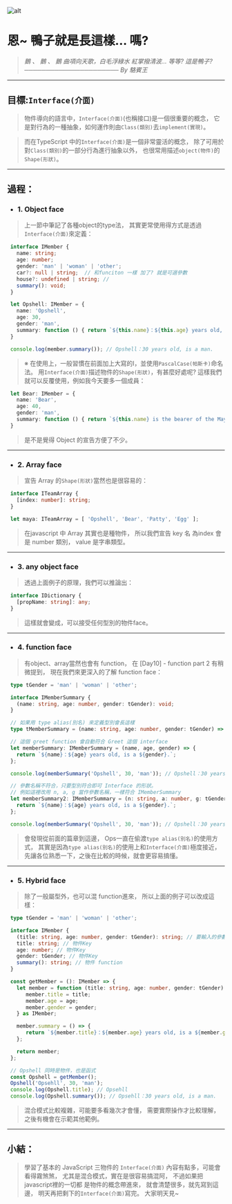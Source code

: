 ![alt](https://)

# 恩~ 鴨子就是長這樣... 嗎?
> *鵝 、 鵝 、 鵝*
> *曲項向天歌，白毛浮綠水*
> *紅掌撥清波...*
> *等等?  這是鴨子?*
> *────────────────────── By 駱賓王*

---
## 目標:`Interface(介面)`
   > 物件導向的語言中，`Interface(介面)`(也稱接口)是一個很重要的概念，
   > 它是對行為的一種抽象，如何運作則由`Class(類別)`去`implement(實現)`。

   > 而在TypeScript 中的`Interface(介面)`是一個非常靈活的概念，
   > 除了可用於對`Class(類別)`的一部分行為進行抽象以外，
   > 也很常用描述`object(物件)`的`Shape(形狀)`。
---

## 過程：
   - ### 1. Object face
   > 上一節中筆記了各種object的type法，
   > 其實更常使用得方式是透過`Interface(介面)`來定義：
   ```typescript
    interface IMember {
      name: string;
      age: number;
      gender: 'man' | 'woman' | 'other';
      car?: null | string;  // 和funciton 一樣 加了? 就是可選參數
      house?: undefined | string; //
      summary(): void;
    }

    let Opshell: IMember = {
      name: 'Opshell',
      age: 30,
      gender: 'man',
      summary: function () { return `${this.name}：${this.age} years old, is a ${this.gender}.`; }
    }

    console.log(member.summary()); // Opshell：30 years old, is a man.
   ```
   > ※ 在使用上，一般習慣在前面加上大寫的I，並使用`PascalCase(帕斯卡)`命名法。
   >    用`Interface(介面)`描述物件的`Shape(形狀)`，有甚麼好處呢?
   >    這樣我們就可以反覆使用，例如我今天要多一個成員：
   ```typescript
    let Bear: IMember = {
      name: 'Bear',
      age: 40,
      gender: 'man',
      summary: function () { return `${this.name} is the bearer of the Maya Zoo, he is ${this.age} years old.`; }
    }
   ```
   > 是不是覺得 Object 的宣告方便了不少。

---
   - ### 2. Array face
   > 宣告 Array 的`Shape(形狀)`當然也是很容易的：
   ```typescript
    interface ITeamArray {
      [index: number]: string;
    }

    let maya: ITeamArray = [ 'Opshell', 'Bear', 'Patty', 'Egg' ];
   ```
   > 在javascript 中 Array 其實也是種物件，
   > 所以我們宣告 key 名 為index 會是 number 類別，
   > value 是字串類型。

---
   - ### 3. any object face
   > 透過上面例子的原理，我們可以推論出：
   ```typescript
    interface IDictionary {
      [propName: string]: any;
    }
   ```
   > 這樣就會變成，可以接受任何型別的物件face。

---
   - ### 4. function face
   > 有object、array當然也會有 function，
   > 在 [Day10] - function part 2 有稍微提到，
   > 現在我們來更深入的了解 function face：
   ```typescript
    type tGender = 'man' | 'woman' | 'other';

    interface IMemberSummary {
      (name: string, age: number, gender: tGender): void;
    }

    // 如果用 type alias(別名) 來定義型別會長這樣
    type tMemberSummary = (name: string, age: number, gender: tGender) => string;

    // 這個 greet function 會自動符合 Greet 這個 interface
    let memberSummary: IMemberSummary = (name, age, gender) => {
      return `${name}：${age} years old, is a ${gender}.`;
    };

    console.log(memberSummary('Opshell', 30, 'man')); // Opshell：30 years old, is a man.

    // 參數名稱不符合，只要型別符合即可 Interface 的形狀。
    // 例如這裡改用 n, a, g 當作參數名稱，一樣符合 IMemberSummary
    let memberSummary2: IMemberSummary = (n: string, a: number, g: tGender) => {
      return `${name}：${age} years old, is a ${gender}.`;
    };

    console.log(memberSummary('Opshell', 30, 'man')); // Opshell：30 years old, is a man.
   ```
   > 會發現從前面的篇章到這邊，
   > Ops一直在偷渡`type alias(別名)`的使用方式，
   > 其實是因為`type alias(別名)`的使用上和`Interface(介面)`極度接近，
   > 先讓各位熟悉一下，之後在比較的時候，就會更容易搞懂。

---
   - ### 5. Hybrid face
   > 除了一般屬型外，也可以混 function進來，
   > 所以上面的例子可以改成這樣：
   ```typescript
    type tGender = 'man' | 'woman' | 'other';

    interface IMember {
      (title: string, age: number, gender: tGender): string; // 要輸入的參數
      title: string; // 物件Key
      age: number; // 物件Key
      gender: tGender; // 物件Key
      summary(): string; // 物件 function
    }

    const getMember = (): IMember => {
      let member = function (title: string, age: number, gender: tGender) {
         member.title = title;
         member.age = age;
         member.gender = gender;
      } as IMember;

      member.summary = () => {
         return `${member.title}：${member.age} years old, is a ${member.gender}.`;
      };

      return member;
    };

    // Opshell 同時是物件，也是函式
    const Opshell = getMember();
    Opshell('Opsehll', 30, 'man');
    console.log(Opshell.title); // Opsehll
    console.log(Opshell.summary()); // Opsehll：30 years old, is a man.
   ```
   > 混合模式比較複雜，可能要多看幾次才會懂，
   > 需要實際操作才比較理解，之後有機會在示範其他範例。

---
## 小結：
   > 學習了基本的 JavaScript 三物件的 `Interface(介面)`
   > 內容有點多，可能會看得霧煞煞，
   > 尤其是混合模式，實在是很容易搞混阿，
   > 不過如果把javascript裡的一切都 是物件的概念帶進來，
   > 就會清楚很多，就先寫到這邊，
   > 明天再把剩下的`Interface(介面)`寫完。
   > 大家明天見~
